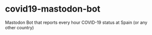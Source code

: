 # covid19-mastodon-bot

Mastodon Bot that reports every hour COVID-19 status at Spain (or any other country)
